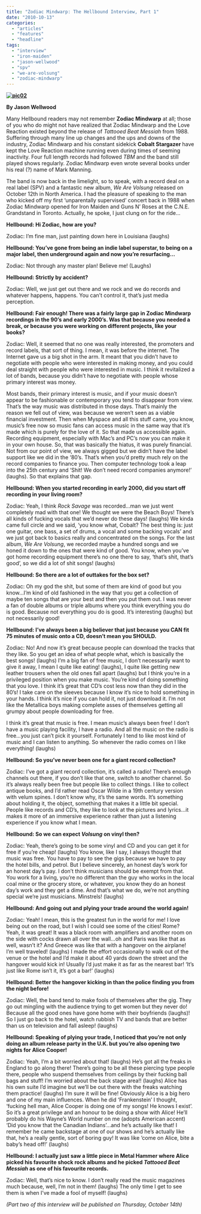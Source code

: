 ```yaml
---
title: "Zodiac Mindwarp: The Hellbound Interview, Part 1"
date: "2010-10-13"
categories: 
  - "articles"
  - "features"
  - "headline"
tags: 
  - "interview"
  - "iron-maiden"
  - "jason-wellwood"
  - "spv"
  - "we-are-volsung"
  - "zodiac-mindwarp"
---
```


**[![](http://www.hellbound.ca/wp-content/uploads/2010/10/pic02-300x199.jpg "pic02")](http://www.hellbound.ca/wp-content/uploads/2010/10/pic02.jpg)**

**By Jason Wellwood**

Many Hellbound readers may not remember **Zodiac Mindwarp** at all; those of you who do might not have realized that Zodiac Mindwarp and the Love Reaction existed beyond the release of _Tattooed Beat Messiah_ from 1988. Suffering through many line up changes and the ups and downs of the industry, Zodiac Mindwarp and his constant sidekick **Cobalt Stargazer** have kept the Love Reaction machine running even during times of seeming inactivity. Four full length records had followed _TBM_ and the band still played shows regularly. Zodiac Mindwarp even wrote several books under his real (?) name of Mark Manning.

The band is now back in the limelight, so to speak, with a record deal on a real label (SPV) and a fantastic new album, _We Are Volsung_ released on October 12th in North America. I had the pleasure of speaking to the man who kicked off my first ‘unparentally supervised’ concert back in 1988 when Zodiac Mindwarp opened for Iron Maiden and Guns N’ Roses at the C.N.E. Grandstand in Toronto. Actually, he spoke, I just clung on for the ride...

**Hellbound: Hi Zodiac, how are you?**

Zodiac: I’m fine man, just painting down here in Louisiana (laughs)

**Hellbound: You’ve gone from being an indie label superstar, to being on a major label, then underground again and now you’re resurfacing...**

Zodiac: Not through any master plan! Believe me! (Laughs)

**Hellbound: Strictly by accident?**

Zodiac: Well, we just get out there and we rock and we do records and whatever happens, happens. You can’t control it, that’s just media perception.

**Hellbound: Fair enough! There was a fairly large gap in Zodiac Mindwarp recordings in the 90’s and early 2000’s. Was that because you needed a break, or because you were working on different projects, like your books?**

Zodiac: Well, it seemed that no one was really interested, the promoters and record labels, that sort of thing. I mean, it was before the internet. The Internet gave us a big shot in the arm. It meant that you didn’t have to negotiate with people who were interested in making money, and you could deal straight with people who were interested in music. I think it revitalized a lot of bands, because you didn’t have to negotiate with people whose primary interest was money.

Most bands, their primary interest is music, and if your music doesn’t appear to be fashionable or contemporary you tend to disappear from view. That’s the way music was distributed in those days. That’s mainly the reason we fell out of view, was because we weren’t seen as a viable financial investment. Then when Myspace and all this stuff came, you know, music’s free now so music fans can access music in the same way that it’s made which is purely for the love of it. So that made us accessible again. Recording equipment, especially with Mac’s and PC’s now you can make it in your own house. So, that was basically the hiatus, it was purely financial. Not from our point of view, we always gigged but we didn’t have the label support like we did in the ‘80’s. That’s when you’d pretty much rely on the record companies to finance you. Then computer technology took a leap into the 25th century and ‘Shit! We don’t need record companies anymore!’ (laughs). So that explains that gap.

**Hellbound: When you started recording in early 2000, did you start off recording in your living room?**

Zodiac: Yeah, I think _Rock Savage_ was recorded...man we just went completely mad with that one! We thought we were the Beach Boys! There’s all kinds of fucking vocals that we’d never do these days! (laughs) We kinda came full circle and we said, ‘you know what, Cobalt? The best thing is: just one guitar, one bass, a set of drums, a vocal and some backing vocals’ and we just got back to basics really and concentrated on the songs. For the last album, _We Are Volsung_, we recorded maybe a hundred songs and we honed it down to the ones that were kind of good. You know, when you’ve got home recording equipment there’s no one there to say, ‘that’s shit, that’s good’, so we did a lot of shit songs! (laughs)

**Hellbound: So there are a lot of outtakes for the box set?**

Zodiac: Oh my god the shit, but some of them are kind of good but you know...I’m kind of old fashioned in the way that you get a collection of maybe ten songs that are your best and then you put them out. I was never a fan of double albums or triple albums where you think everything you do is good. Because not everything you do is good. It’s interesting (laughs) but not necessarily good!

**Hellbound: I’ve always been a big believer that just because you CAN fit 75 minutes of music onto a CD, doesn’t mean you SHOULD.**

Zodiac: No! And now it’s great because people can download the tracks that they like. So you get an idea of what people what, which is basically the best songs! (laughs) I’m a big fan of free music, I don’t necessarily want to give it away, I mean I quite like eating! (laughs), I quite like getting new leather trousers when the old ones fall apart (laughs) but I think you’re in a privileged position when you make music. You’re kind of doing something that you love. I think it’s great that CD’s cost less now than they did in the 80’s! I take care on the sleeves because I know it’s nice to hold something in your hands. I think it’s nice if you can hold it, not just download it. I’m not like the Metallica boys making complete asses of themselves getting all grumpy about people downloading for free.

I think it’s great that music is free. I mean music’s always been free! I don’t have a music playing facility, I have a radio. And all the music on the radio is free...you just can’t pick it yourself. Fortunately I tend to like most kind of music and I can listen to anything. So whenever the radio comes on I like everything! (laughs)

**Hellbound: So you’ve never been one for a giant record collection?**

Zodiac: I’ve got a giant record collection, it’s called a radio! There’s enough channels out there, if you don’t like that one, switch to another channel. So it’s always really been free but people like to collect things. I like to collect antique books, and I’d rather read Oscar Wilde in a 19th century version with velum spines. I don’t know why, it’s the same words. It’s something about holding it, the object, something that makes it a little bit special. People like records and CD’s, they like to look at the pictures and lyrics...it makes it more of an immersive experience rather than just a listening experience if you know what I mean.

**Hellbound: So we can expect _Volsung_ on vinyl then?**

Zodiac: Yeah, there’s going to be some vinyl and CD and you can get it for free if you’re cheap! (laughs) You know, like I say, I always thought that music was free. You have to pay to see the gigs because we have to pay the hotel bills, and petrol. But I believe sincerely, an honest day’s work for an honest day’s pay. I don’t think musicians should be exempt from that. You work for a living, you’re no different than the guy who works in the local coal mine or the grocery store, or whatever, you know they do an honest day’s work and they get a dime. And that’s what we do, we’re not anything special we’re just musicians. Minstrels! (laughs)

**Hellbound: And going out and plying your trade around the world again!**

Zodiac: Yeah! I mean, this is the greatest fun in the world for me! I love being out on the road, but I wish I could see some of the cities! Rome? Yeah, it was great! It was a black room with amplifiers and another room on the side with cocks drawn all over the wall...oh and Paris was like that as well, wasn’t it? And Greece was like that with a hangover on the airplane! I’m well traveled! (laughs) I made the effort occasionally to walk out of the venue or the hotel and I’d make it about 40 yards down the street and the hangover would kick in! Usually I’d just make it as far as the nearest bar! ‘It’s just like Rome isn’t it, it’s got a bar!’ (laughs)

**Hellbound: Better the hangover kicking in than the police finding you from the night before!**

Zodiac: Well, the band tend to make fools of themselves after the gig. They go out mingling with the audience trying to get women but they never do! Because all the good ones have gone home with their boyfriends (laughs)! So I just go back to the hotel, watch rubbish TV and bands that are better than us on television and fall asleep! (laughs)

**Hellbound: Speaking of plying your trade, I noticed that you’re not only doing an album release party in the U.K. but you’re also opening two nights for Alice Cooper!**

Zodiac: Yeah, I’m a bit worried about that! (laughs) He’s got all the freaks in England to go along there! There’s going to be all these piercing type people there, people who suspend themselves from ceilings by their fucking ball bags and stuff! I’m worried about the back stage area!! (laughs) Alice has his own suite I’d imagine but we’ll be out there with the freaks watching them practice! (laughs) I’m sure it will be fine! Obviously Alice is a big hero and one of my main influences. When he did ‘Frankenstein’ I thought, ‘fucking hell man, Alice Cooper is doing one of my songs! He knows I exist’. So it’s a great privilege and an honour to be doing a show with Alice! He’ll probably do his Wayne’s World number on me (adopts American accent) ‘Did you know that the Canadian Indians’...and he’s actually like that! I remember he came backstage at one of our shows and he’s actually like that, he’s a really gentle, sort of boring guy! It was like ‘come on Alice, bite a baby’s head off!’ (laughs)

**Hellbound: I actually just saw a little piece in Metal Hammer where Alice picked his favourite shock rock albums and he picked _Tattooed Beat Messiah_ as one of his favourite records.**

Zodiac: Well, that’s nice to know. I don’t really read the music magazines much because, well, I’m not in them! (laughs) The only time I get to see them is when I’ve made a fool of myself! (laughs)

_(Part two of this interview will be published on Thursday, October 14th)_
